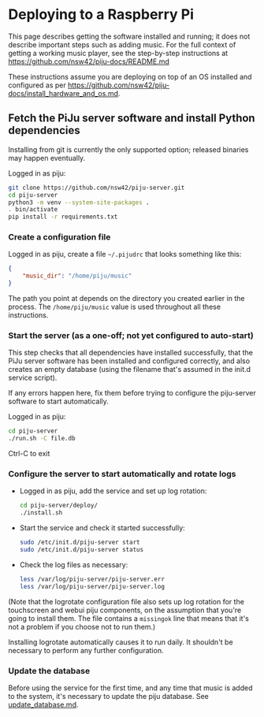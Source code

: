 # Deploying to a Raspberry Pi

This page describes getting the software installed and running; it does not
describe important steps such as adding music. For the full context of getting
a working music player, see the step-by-step instructions at
<https://github.com/nsw42/piju-docs/README.md>

These instructions assume you are deploying on top of an OS installed and
configured as per
<https://github.com/nsw42/piju-docs/install_hardware_and_os.md>.

## Fetch the PiJu server software and install Python dependencies

Installing from git is currently the only supported option; released binaries
may happen eventually.

Logged in as piju:

```sh
git clone https://github.com/nsw42/piju-server.git
cd piju-server
python3 -m venv --system-site-packages .
. bin/activate
pip install -r requirements.txt
```

### Create a configuration file

Logged in as piju, create a file `~/.pijudrc` that looks something like this:

```json
{
    "music_dir": "/home/piju/music"
}
```

The path you point at depends on the directory you created earlier in the
process. The `/home/piju/music` value is used throughout all these
instructions.

### Start the server (as a one-off; not yet configured to auto-start)

This step checks that all dependencies have installed successfully, that the
PiJu server software has been installed and configured correctly, and also
creates an empty database (using the filename that's assumed in the init.d
service script).

If any errors happen here, fix them before trying to configure the piju-server
software to start automatically.

Logged in as piju:

```sh
cd piju-server
./run.sh -C file.db
```

Ctrl-C to exit

### Configure the server to start automatically and rotate logs

* Logged in as piju, add the service and set up log rotation:

  ```sh
  cd piju-server/deploy/
  ./install.sh
  ```

* Start the service and check it started successfully:

  ```sh
  sudo /etc/init.d/piju-server start
  sudo /etc/init.d/piju-server status
  ```

* Check the log files as necessary:

  ```sh
  less /var/log/piju-server/piju-server.err
  less /var/log/piju-server/piju-server.log
  ```

(Note that the logrotate configuration file also sets up log rotation for the touchscreen
and webui piju components, on the assumption that you're going to install them. The file
contains a `missingok` line that means that it's not a problem if you choose not to run
them.)

Installing logrotate automatically causes it to run daily. It shouldn't be
necessary to perform any further configuration.

### Update the database

Before using the service for the first time, and any time that music is added
to the system, it's necessary to update the piju database.  See
[update_database.md](update_database.md).
